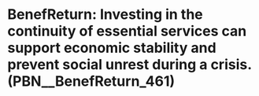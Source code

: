 # BenefReturn: __Investing in the continuity of essential services can support economic stability and prevent social unrest during a crisis.__ (PBN__BenefReturn_461)

